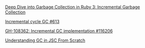 [Deep Dive into Garbage Collection in Ruby 3: Incremental Garbage Collection](https://patrickkarsh.medium.com/deep-dive-into-garbage-collection-in-ruby-3-incremental-garbage-collection-29775d48e253)  

[Incremental cycle GC #613](https://github.com/faster-cpython/ideas/issues/613)

[GH-108362: Incremental GC implementation #116206](https://github.com/python/cpython/pull/116206)

[Understanding GC in JSC From Scratch](https://sillycross.github.io/2022/06/02/2022-06-02/)
